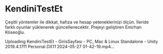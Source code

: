 # KendiniTestEt
Çeşitli yöntemler ile dikkat, hafıza ve hesap yeteneklerinizi ölçün.
İleride farklı oyunlar yüklenerek güncellenecektir.
Prejeyi geliştiren Emirhan Köseoğlu.



Uploading KendiniTestEt - GirisSayfası - PC, Mac & Linux Standalone - Unity 2019.4.17f1 Personal _DX11_ 2024-05-27 01-42-19.mp4…

